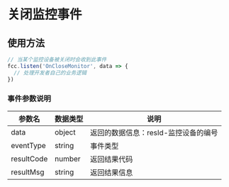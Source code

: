 # 关闭监控事件

<!-- ## 关闭监控事件示例

:::preview
demo-preview=../../../components/interface/im/receive.vue
::: -->

## 使用方法

```typescript
// 当某个监控设备被关闭时会收到此事件
fcc.listen('OnCloseMonitor', data => {
  // 处理开发者自己的业务逻辑
})
```


### 事件参数说明

| **参数名**  | **数据类型** | **说明** |
| ----------- | ------------ | --------------------------------------------- |
| data       | object       |  返回的数据信息：resId-监控设备的编号      |         
| eventType       | string       | 事件类型           |         
| resultCode       | number       | 返回结果代码             |         
| resultMsg       | string       | 返回结果信息             |         